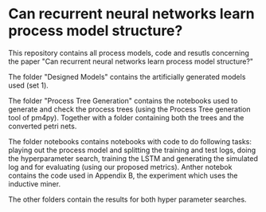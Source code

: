 # Can recurrent neural networks learn process model structure?

This repository contains all process models, code and resutls concerning the paper "Can recurrent neural networks learn process model structure?"

The folder "Designed Models" contains the artificially generated models used (set 1).

The folder "Process Tree Generation" contains the notebooks used to generate and check the process trees (using the Process Tree generation tool of pm4py). Together with a folder containing both the trees and the converted petri nets.

The folder notebooks contains notebooks with code to do following tasks: playing out the process model and splitting the training and test logs, doing the hyperparameter search, training the LSTM and generating the simulated log and for evaluating (using our proposed metrics). Anther notebok contains the code used in Appendix B, the experiment which uses the inductive miner. 

The other folders contain the results for both hyper parameter searches.
